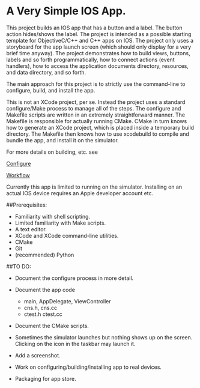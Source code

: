 A Very Simple IOS App.
======================

This project builds an IOS app that has a button and a label. The button
action hides/shows the label. The project is intended as a possible
starting template for ObjectiveC/C++ and C++ apps on IOS. The project
only uses a storyboard for the app launch screen (which should only
display for a very brief time anyway). The project demonstrates how
to build views, buttons, labels and so forth programmatically, how to
connect actions (event handlers), how to access the application documents
directory, resources, and data directory, and so forth.

The main approach for this project is to strictly use the command-line
to configure, build, and install the app.

This is not an XCode project, per se. Instead
the project uses a standard configure/Make process to manage all
of the steps. The configure and Makefile scripts are written in
an extremely straightforward manner. The Makefile is responsible for actually running
CMake. CMake in turn knows how to generate an XCode project, which
is placed inside a temporary build directory. The Makefile then
knows how to use xcodebuild to compile and bundle the app, and
install it on the simulator.

For more details on building, etc. see

[Configure](CONFIGURE.md)

[Workflow](WORKFLOW.md)

Currently this app is limited to running on the simulator. Installing on
an actual IOS device requires an Apple developer account etc.

##Prerequisites:

  * Familiarity with shell scripting.
  * Limited familiarity with Make scripts.
  * A text editor.
  * XCode and XCode command-line utilities.
  * CMake
  * Git
  * (recommended) Python

##TO DO:

  * Document the configure process in more detail.

  * Document the app code

    * main, AppDelegate, ViewController
    * cns.h, cns.cc
    * ctest.h ctest.cc

  * Document the CMake scripts.

  * Sometimes the simulator launches but nothing shows
    up on the screen. Clicking on the icon in the taskbar
    may launch it. 

  * Add a screenshot.

  * Work on configuring/building/installing app to real devices.

  * Packaging for app store.

